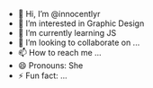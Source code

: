 - 👋 Hi, I’m @innocentlyr
- 👀 I’m interested in Graphic Design
- 🌱 I’m currently learning JS
- 💞️ I’m looking to collaborate on ...
- 📫 How to reach me ...
- 😄 Pronouns: She
- ⚡ Fun fact: ...

<!---
innocentlyr/innocentlyr is a ✨ special ✨ repository because its `README.md` (this file) appears on your GitHub profile.
You can click the Preview link to take a look at your changes.
--->

